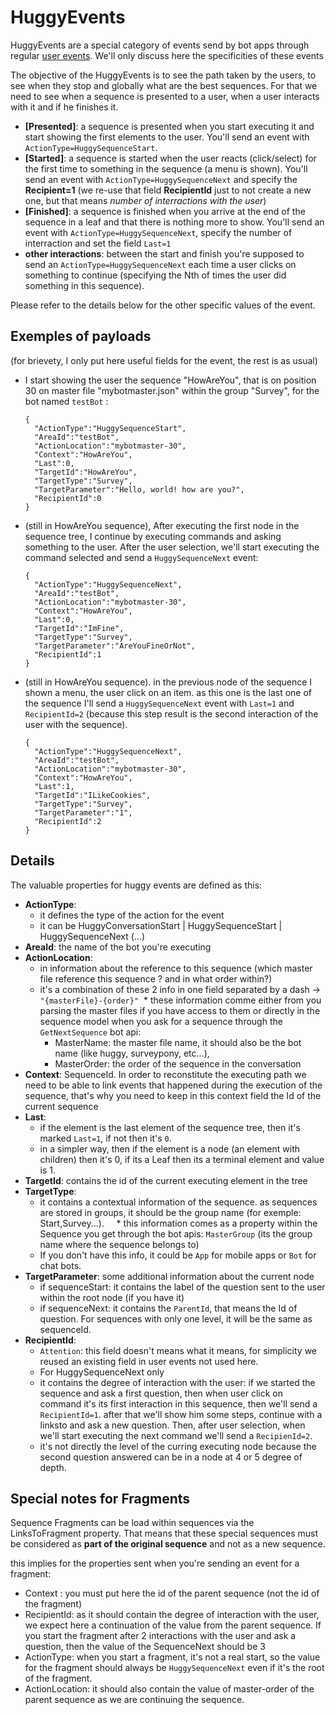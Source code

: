 # HuggyEvents

HuggyEvents are a special category of events send by bot apps through regular [user events](https://github.com/GhostWording/PublicDocumentation/blob/master/API/Sections/useractions.md). We'll only discuss here the specificities of these events

The objective of the HuggyEvents is to see the path taken by the users, to see when they stop and globally what are the best sequences. For that we need to see when a sequence is presented to a user, when a user interacts with it and if he finishes it.

* **[Presented]**: a sequence is presented when you start executing it and start showing the first elements to the user. You'll send an event with `ActionType=HuggySequenceStart`. 
* **[Started]**: a sequence is started when the user reacts (click/select) for the first time to something in the sequence (a menu is shown). You'll send an event with `ActionType=HuggySequenceNext` and specify the **Recipient=1** (we re-use that field **RecipientId** just to not create a new one, but that means _number of interractions with the user_)
* **[Finished]**: a sequence is finished when you arrive at the end of the sequence in a leaf and that there is nothing more to show. You'll send an event with `ActionType=HuggySequenceNext`, specify the number of interraction and set the field `Last=1`
* **other interactions**: between the start and finish you're supposed to send an `ActionType=HuggySequenceNext` each time a user clicks on something to continue (specifying the Nth of times the user did something in this sequence).

Please refer to the details below for the other specific values of the event.


## Exemples of payloads
(for brievety, I only put here useful fields for the event, the rest is as usual)

* I start showing the user the sequence "HowAreYou", that is on position 30 on master file "mybotmaster.json" within the group "Survey", for the bot named `testBot` :

    
      {
        "ActionType":"HuggySequenceStart",
        "AreaId":"testBot",
        "ActionLocation":"mybotmaster-30",
        "Context":"HowAreYou",
        "Last":0,
        "TargetId":"HowAreYou",
        "TargetType":"Survey",
        "TargetParameter":"Hello, world! how are you?",
        "RecipientId":0
      }


* (still in HowAreYou sequence), After executing the first node in the sequence tree, I continue by executing commands and asking something to the user. After the user selection, we'll start executing the command selected and send a `HuggySequenceNext` event:

    
      {
        "ActionType":"HuggySequenceNext",
        "AreaId":"testBot",
        "ActionLocation":"mybotmaster-30",
        "Context":"HowAreYou",
        "Last":0,
        "TargetId":"ImFine",
        "TargetType":"Survey",
        "TargetParameter":"AreYouFineOrNot",
        "RecipientId":1
      }
    
    
* (still in HowAreYou sequence). in the previous node of the sequence I shown a menu, the user click on an item. as this one is the last one of the sequence I'll send a `HuggySequenceNext` event with `Last=1` and `RecipientId=2` (because this step result is the second interaction of the user with the sequence).


      {
        "ActionType":"HuggySequenceNext",
        "AreaId":"testBot",
        "ActionLocation":"mybotmaster-30",
        "Context":"HowAreYou",
        "Last":1,
        "TargetId":"ILikeCookies",
        "TargetType":"Survey",
        "TargetParameter":"1",
        "RecipientId":2
      }
    

## Details
    
The valuable properties for huggy events are defined as this:
    
* **ActionType**:
  * it defines the type of the action for the event
  * it can be HuggyConversationStart | HuggySequenceStart | HuggySequenceNext (...)
* **AreaId**: the name of the bot you're executing
* **ActionLocation**: 
  * in information about the reference to this sequence (which master file reference this sequence ? and in what order within?)
  * it's a combination of these 2 info in one field separated by a dash -> `"{masterFile}-{order}"`
  * these information comme either from you parsing the master files if you have access to them or directly in the sequence model when you ask for a sequence through the `GetNextSequence` bot api:
     * MasterName: the master file name, it should also be the bot name (like huggy, surveypony, etc...),
     * MasterOrder: the order of the sequence in the conversation
* **Context**: SequenceId. In order to reconstitute the executing path we need to be able to link events that happened during the execution of the sequence, that's why you need to keep in this context field the Id of the current sequence
* **Last**: 
  * if the element is the last element of the sequence tree, then it's marked `Last=1`, if not then it's `0`. 
  * in a simpler way, then if the element is a node (an element with children) then it's 0, if its a Leaf then its a terminal element and value is 1.
* **TargetId**: contains the id of the current executing element in the tree
* **TargetType**: 
  * it contains a contextual information of the sequence. as sequences are stored in groups, it should be the group name (for exemple: Start,Survey...). 
      *  this information comes as a property within the Sequence you get through the bot apis: `MasterGroup` (its the group name where the sequence belongs to)
  * If you don't have this info, it could be `App` for mobile apps or `Bot` for chat bots.
* **TargetParameter**: some additional information about the current node
  * if sequenceStart: it contains the label of the question sent to the user within the root node (if you have it)
  * if sequenceNext: it contains the `ParentId`, that means the Id of question. For sequences with only one level, it will be the same as sequenceId. 
* **RecipientId**:
  * `Attention`: this field doesn't means what it means, for simplicity we reused an existing field in user events not used here.
  * For HuggySequenceNext only
  * it contains the degree of interaction with the user: if we started the sequence and ask a first question, then when user click on command it's its first interaction in this sequence, then we'll send a `RecipientId=1`. after that we'll show him some steps, continue with a linksto and ask a new question. Then, after user selection, when we'll start executing the next command we'll send a `RecipienId=2`.
  * it's not directly the level of the curring executing node because the second question answered can be in a node at 4 or 5 degree of depth.
      
      
## Special notes for Fragments

Sequence Fragments can be load within sequences via the LinksToFragment property. That means that these special sequences must be considered as **part of the original sequence** and not as a new sequence.

this implies for the properties sent when you're sending an event for a fragment:

* Context : you must put here the id of the parent sequence (not the id of the fragment)
* RecipientId: as it should contain the degree of interaction with the user, we expect here a continuation of the value from the parent sequence. If you start the fragment after 2 interactions with the user and ask a question, then the value of the SequenceNext should be 3
* ActionType: when you start a fragment, it's not a real start, so the value for the fragment should always be `HuggySequenceNext` even if it's the root of the fragment.
* ActionLocation: it should also contain the value of master-order of the parent sequence as we are continuing the sequence. 


    
    
    
    
    
